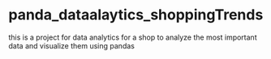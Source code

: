# panda_dataalaytics_shoppingTrends
this is a project for data analytics for a shop to analyze the most important data and visualize them using pandas
